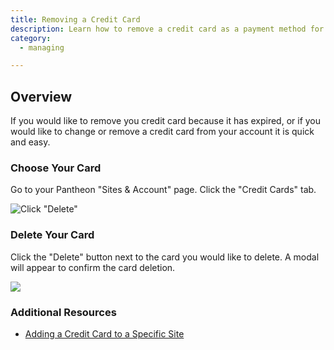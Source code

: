 ```yaml
---
title: Removing a Credit Card
description: Learn how to remove a credit card as a payment method for your site.
category:
  - managing

---
```


## Overview
If you would like to remove you credit card because it has expired, or if you would like to change or remove a credit card from your account it is quick and easy.

### Choose Your Card

Go to your Pantheon "Sites & Account" page. Click the "Credit Cards" tab.

![Click "Delete"](/source/docs/assets/images/desk_images/92337)

### Delete Your Card

Click the "Delete" button next to the card you would like to delete. A modal will appear to confirm the card deletion. 

![](/source/docs/assets/images/desk_images/92342)

### Additional Resources

- [Adding a Credit Card to a Specific Site](/docs/articles/sites/settings/add-a-credit-card-to-a-site#add-a-credit-card-to-a-specific-site)
